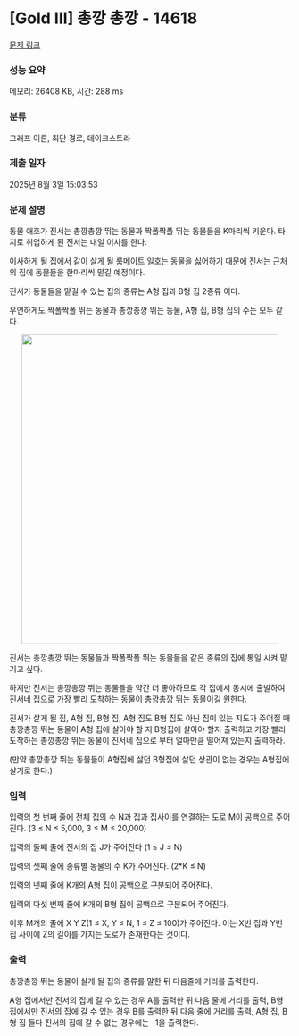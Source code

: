 # [Gold III] 총깡 총깡 - 14618 

[문제 링크](https://www.acmicpc.net/problem/14618) 

### 성능 요약

메모리: 26408 KB, 시간: 288 ms

### 분류

그래프 이론, 최단 경로, 데이크스트라

### 제출 일자

2025년 8월 3일 15:03:53

### 문제 설명

<p dir="ltr">동물 애호가 진서는 총깡총깡 뛰는 동물과 짝폴짝폴 뛰는 동물들을 K마리씩 키운다. 타지로 취업하게 된 진서는 내일 이사를 한다.</p>

<p dir="ltr">이사하게 될 집에서 같이 살게 될 룸메이트 일호는 동물을 싫어하기 때문에 진서는 근처의 집에 동물들을 한마리씩 맡길 예정이다.</p>

<p dir="ltr">진서가 동물들을 맡길 수 있는 집의 종류는 A형 집과 B형 집 2종류 이다.</p>

<p>우연하게도 짝폴짝폴 뛰는 동물과 총깡총깡 뛰는 동물, A형 집, B형 집의 수는 모두 같다.</p>

<p style="text-align: center;"><img alt="" src="https://onlinejudgeimages.s3-ap-northeast-1.amazonaws.com/problem/14618/1.png" style="height:554px; width:460px"></p>

<p dir="ltr">진서는 총깡총깡 뛰는 동물들과 짝폴짝폴 뛰는 동물들을 같은 종류의 집에 통일 시켜 맡기고 싶다.</p>

<p dir="ltr">하지만 진서는 총깡총깡 뛰는 동물들을 약간 더 좋아하므로 각 집에서 동시에 출발하여 진서네 집으로 가장 빨리 도착하는 동물이 총깡총깡 뛰는 동물이길 원한다.</p>

<p dir="ltr">진서가 살게 될 집, A형 집, B형 집, A형 집도 B형 집도 아닌 집이 있는 지도가 주어질 때 총깡총깡 뛰는 동물이 A형 집에 살아야 할 지 B형집에 살아야 할지 출력하고 가장 빨리 도착하는 총깡총깡 뛰는 동물이 진서네 집으로 부터 얼마만큼 떨어져 있는지 출력하라.</p>

<p>(만약 총깡총깡 뛰는 동물들이 A형집에 살던 B형집에 살던 상관이 없는 경우는 A형집에 살기로 한다.)</p>

### 입력 

 <p dir="ltr">입력의 첫 번째 줄에 전체 집의 수 N과 집과 집사이를 연결하는 도로 M이 공백으로 주어진다. (3 ≤ N ≤ 5,000, 3 ≤ M ≤ 20,000)</p>

<p dir="ltr">입력의 둘째 줄에 진서의 집 J가 주어진다 (1 ≤ J ≤ N)</p>

<p dir="ltr">입력의 셋째 줄에 종류별 동물의 수 K가 주어진다. (2*K ≤ N)</p>

<p dir="ltr">입력의 넷째 줄에 K개의 A형 집이 공백으로 구분되어 주어진다.</p>

<p dir="ltr">입력의 다섯 번째 줄에 K개의 B형 집이 공백으로 구분되어 주어진다.</p>

<p>이후 M개의 줄에 X Y Z(1 ≤ X, Y ≤ N, 1 ≤ Z ≤ 100)가 주어진다. 이는 X번 집과 Y번 집 사이에 Z의 길이를 가지는 도로가 존재한다는 것이다.</p>

### 출력 

 <p dir="ltr">총깡총깡 뛰는 동물이 살게 될 집의 종류를 말한 뒤 다음줄에 거리를 출력한다.</p>

<p>A형 집에서만 진서의 집에 갈 수 있는 경우 A를 출력한 뒤 다음 줄에 거리를 출력, B형 집에서만 진서의 집에 갈 수 있는 경우 B를 출력한 뒤 다음 줄에 거리를 출력, A형 집, B형 집 둘다 진서의 집에 갈 수 없는 경우에는 –1을 출력한다.</p>

